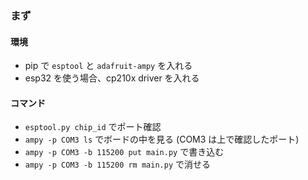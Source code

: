 ### まず

#### 環境

- pip で `esptool` と `adafruit-ampy` を入れる
- esp32 を使う場合、cp210x driver を入れる

#### コマンド

- `esptool.py chip_id` でポート確認
- `ampy -p COM3 ls` でボードの中を見る (COM3 は上で確認したポート)
- `ampy -p COM3 -b 115200 put main.py` で書き込む
- `ampy -p COM3 -b 115200 rm main.py` で消せる
